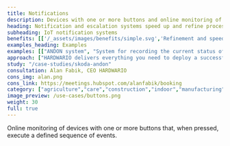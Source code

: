 ```yaml
---
title: Notifications
description: Devices with one or more buttons and online monitoring of their pressing. Notification solutions suitable for outdoor projects, industry and healthcare. 
heading: Notification and escalation systems speed up and refine processes
subheading: IoT notification systems
benefits: [['/_assets/images/benefits/simple.svg','Refinement and speedup','By preprogramming the button, the information is transmitted instantly at expected quality.'],['/_assets/images/benefits/secure. svg','Time logging','For the purpose of event logging, process control and escalation systems.'],['/_assets/images/benefits/scalable.svg','Notification availability','Notifications can be sent natively, using whatsapp or Microsoft Teams for example.']]
examples_heading: Examples
examples: [["ANDON system", "System for recording the current status of production at the workplace."],["Operator call", "System allowing to call a maintenance worker or report a fault."],["Emergency button", "System for immediate call for help, for example for the elderly or patients."],["Request/task record", "Record of a process step or the need to stock material."]]
approach: ["HARDWARIO delivers everything you need to deploy a successful IoT notification project - from devices to cloud environments and APIs.","Our products and services include IoT devices and sensors, easily connected from anywhere to the Internet via LPWAN networks, connectivity, cloud-based device management and APIs for integration with other systems."]
study: "/case-studies/skoda-andon"
consultation: Alan Fabik, CEO HARDWARIO
cons_img: alan.png
cons_link: https://meetings.hubspot.com/alanfabik/booking
category: ["agriculture","care","construction","indoor","manufacturing","retail"]
image_preview: /use-cases/buttons.png
weight: 30
full: true
---
```


Online monitoring of devices with one or more buttons that, when pressed, execute a defined sequence of events.